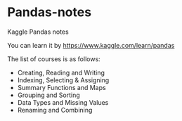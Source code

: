 # Pandas-notes
Kaggle Pandas notes

You can learn it by https://www.kaggle.com/learn/pandas

The list of courses is as follows:

+ Creating, Reading and Writing
+ Indexing, Selecting & Assigning
+ Summary Functions and Maps
+ Grouping and Sorting
+ Data Types and Missing Values
+ Renaming and Combining
